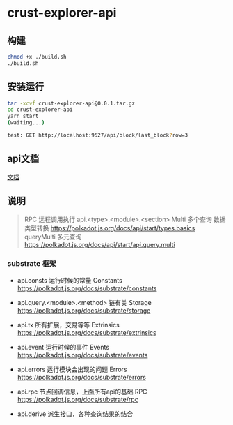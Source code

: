 # crust-explorer-api

## 构建

```bash
chmod +x ./build.sh
./build.sh
```

## 安装运行

```bash
tar -xcvf crust-explorer-api@0.0.1.tar.gz
cd crust-explorer-api
yarn start
(waiting...)

test: GET http://localhost:9527/api/block/last_block?row=3

```

## api文档
[文档](./doc/api.md)

## 说明

> RPC 远程调用执行
> api.\<type\>.\<module\>.\<section\>
> Multi 多个查询
> 数据类型转换 https://polkadot.js.org/docs/api/start/types.basics 
> queryMulti 多元查询 https://polkadot.js.org/docs/api/start/api.query.multi

### substrate 框架

- api.consts 运行时候的常量 Constants https://polkadot.js.org/docs/substrate/constants
- api.query.\<module\>.\<method\> 链有关 Storage https://polkadot.js.org/docs/substrate/storage
- api.tx 所有扩展，交易等等 Extrinsics https://polkadot.js.org/docs/substrate/extrinsics
- api.event 运行时候的事件 Events  https://polkadot.js.org/docs/substrate/events
- api.errors 运行模块会出现的问题 Errors https://polkadot.js.org/docs/substrate/errors
- api.rpc 节点回调信息，上面所有api的基础  RPC https://polkadot.js.org/docs/substrate/rpc

- api.derive 派生接口，各种查询结果的结合
